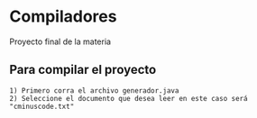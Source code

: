 # Compiladores
Proyecto final de la materia

## Para compilar el proyecto
	1) Primero corra el archivo generador.java
	2) Seleccione el documento que desea leer en este caso será "cminuscode.txt"
	
